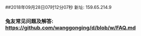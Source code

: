 ##2018年09月28日07时12分07秒 新址: 159.65.214.9
### 兔友常见问题及解答: https://github.com/wanggonging/d/blob/w/FAQ.md
